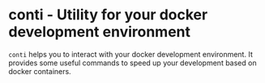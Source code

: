 conti - Utility for your docker development environment
=================== 

```conti``` helps you to interact with your docker development environment. It provides some useful commands to speed up your development based on docker containers. 